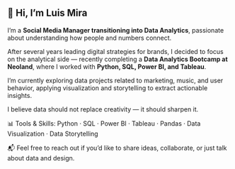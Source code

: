 ## 👋 Hi, I’m Luis Mira  

I’m a **Social Media Manager transitioning into Data Analytics**, passionate about understanding how people and numbers connect.  

After several years leading digital strategies for brands, I decided to focus on the analytical side — recently completing a **Data Analytics Bootcamp at Neoland**, where I worked with **Python, SQL, Power BI, and Tableau**.  

I’m currently exploring data projects related to marketing, music, and user behavior, applying visualization and storytelling to extract actionable insights.  

I believe data should not replace creativity — it should sharpen it.  

📊 Tools & Skills: Python · SQL · Power BI · Tableau · Pandas · Data Visualization · Data Storytelling  

📬 Feel free to reach out if you’d like to share ideas, collaborate, or just talk about data and design.  
